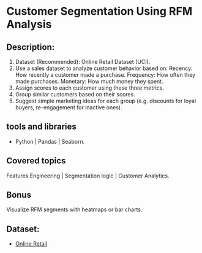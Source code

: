 # Customer Segmentation Using RFM Analysis

## Description:
1. Dataset (Recommended): Online Retail Dataset (UCI).
2. Use a sales dataset to analyze customer behavior based on:
   Recency: How recently a customer made a purchase.
   Frequency: How often they made purchases.
   Monetary: How much money they spent.
3. Assign scores to each customer using these three metrics.
4. Group similar customers based on their scores.
5. Suggest simple marketing ideas for each group (e.g. discounts for loyal buyers, re-engagement for inactive ones).

## tools and libraries
- Python | Pandas | Seaborn.

## Covered topics 
Features Engineering | Segmentation logic | Customer Analytics.

## Bonus 
Visualize RFM segments with heatmaps or bar charts.

## Dataset:
- [Online Retail](https://archive.ics.uci.edu/dataset/352/online+retail)

